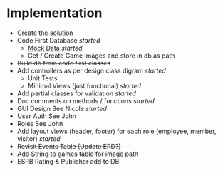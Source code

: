 # Implementation

- ~~Create the solution~~
- Code First Database *started*
  - [Mock Data](http://www.generatedata.com/) *started*
  - Get / Create Game Images and store in db as path
- ~~Build db from code first classes~~
- Add controllers as per design class digram *started*
  - Unit Tests
  - Minimal Views (just functional) *started*
- Add partial classes for validation *started*
- Doc comments on methods / functions *started*
- GUI Design See Nicole *started*
- User Auth See John 
- Roles See John
 - Add layout views (header, footer) for each role (employee, member, visitor) *started*
- ~~Revisit Events Table (Update ERD?)~~
- ~~Add String to games table for image path~~
- ~~ESRB Rating & Publisher add to DB~~

